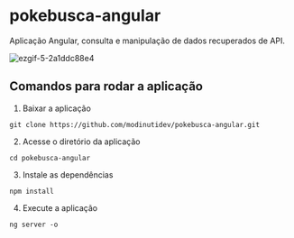 # pokebusca-angular
Aplicação Angular, consulta e manipulação de dados recuperados de API.

![ezgif-5-2a1ddc88e4](https://user-images.githubusercontent.com/48818414/201437629-eb78efad-186f-4ba0-b3aa-7bbcf785a4f2.gif)

## Comandos para rodar a aplicação

1. Baixar a aplicação
```
git clone https://github.com/modinutidev/pokebusca-angular.git
```
2. Acesse o diretório da aplicação
```
cd pokebusca-angular
```
3. Instale as dependências
```
npm install
```
4. Execute a aplicação
```
ng server -o
```

